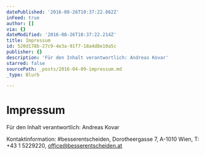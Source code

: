```yaml
---
datePublished: '2016-08-26T10:37:22.862Z'
inFeed: true
author: []
via: {}
dateModified: '2016-08-26T10:37:22.214Z'
title: Impressum
id: 520d178b-27c9-4e3a-91f7-18a4d8e10a5c
publisher: {}
description: 'Für den Inhalt verantwortlich: Andreas Kovar'
starred: false
sourcePath: _posts/2016-04-09-impressum.md
_type: Blurb

---
```

# Impressum

Für den Inhalt verantwortlich: Andreas Kovar

Kontaktinformation: \#besserentscheiden, Dorotheergasse 7, A-1010 Wien, T: +43 1 5229220, office@besserentscheiden.at